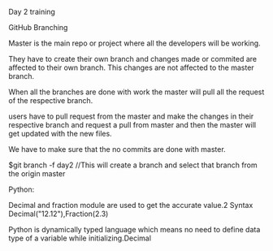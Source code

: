 Day 2 training

GitHub Branching

Master is the main repo or project where all the developers will be working.

They have to create their own branch and changes made or commited are affected to their own branch.
This changes are not affected to the master branch.

When all the branches are done with work the master will pull all the request of the respective branch.

users have to pull request from the master and make the changes in their respective branch and request a pull from
master and then the master will get updated with the new files.

We have to make sure that the no commits are done with master.

$git branch -f day2  //This will create a branch and select that branch from the origin master

Python:

Decimal and fraction module are used to get the accurate value.2
Syntax Decimal("12.12"),Fraction(2.3)

Python is dynamically typed language which means no need to define data type of a variable while initializing.Decimal

